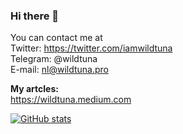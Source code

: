 ### Hi there 👋

You can contact me at     
Twitter: https://twitter.com/iamwildtuna     
Telegram: @wildtuna    
E-mail: nl@wildtuna.pro      

**My artcles:**    
https://wildtuna.medium.com

[![GitHub stats](https://github-readme-stats.vercel.app/api?username=iamwildtuna&show_icons=true&theme=buefy)](https://github.com/anuraghazra/github-readme-stats)
